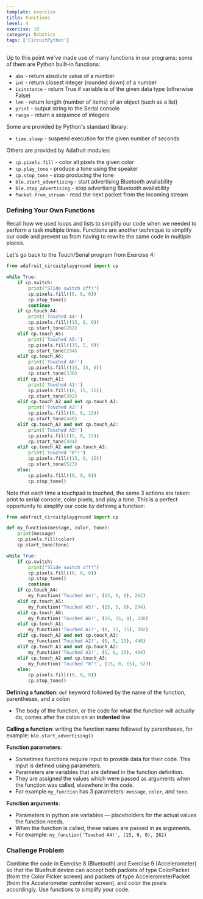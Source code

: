```yaml
---
template: exercise
title: Functions
level: 4
exercise: 10
category: Robotics
tags: ['CircuitPython']
---
```


Up to this point we've made use of many functions in our programs: some of them are Python built-in functions:
* `abs` - return absolute value of a number
* `int` - return closest integer (rounded down) of a number
* `isinstance` - return True if variable is of the given data type (otherwise False)
* `len` - return length (number of items) of an object (such as a list)
* `print` - output string to the Serial console
* `range` - return a sequence of integers

Some are provided by Python's standard library:
* `time.sleep` - suspend execution for the given number of seconds

Others are provided by Adafruit modules:
* `cp.pixels.fill` - color all pixels the given color
* `cp.play_tone` - produce a tone using the speaker
* `cp.stop_tone` - stop producing the tone
* `ble.start_advertising` - start advertising Bluetooth availability
* `ble.stop_advertising` - stop advertising Bluetooth availability
* `Packet.from_stream` - read the next packet from the incoming stream

### Defining Your Own Functions

Recall how we used loops and lists to simplify our code when we needed to perform a task multiple times. Functions are another technique to simplify our code and prevent us from having to rewrite the same code in multiple places.

Let's go back to the Touch/Serial program from Exercise 4:
```python
from adafruit_circuitplayground import cp

while True:
    if cp.switch:
        print("Slide switch off!")
        cp.pixels.fill((0, 0, 0))
        cp.stop_tone()
        continue
    if cp.touch_A4:
        print('Touched A4!')
        cp.pixels.fill((15, 0, 0))
        cp.start_tone(262)
    elif cp.touch_A5:
        print('Touched A5!')
        cp.pixels.fill((15, 5, 0))
        cp.start_tone(294)
    elif cp.touch_A6:
        print('Touched A6!')
        cp.pixels.fill((15, 15, 0))
        cp.start_tone(330)
    elif cp.touch_A1:
        print('Touched A1!')
        cp.pixels.fill((0, 15, 15))
        cp.start_tone(392)
    elif cp.touch_A2 and not cp.touch_A3:
        print('Touched A2!')
        cp.pixels.fill((0, 0, 15))
        cp.start_tone(440)
    elif cp.touch_A3 and not cp.touch_A2:
        print('Touched A3!')
        cp.pixels.fill((5, 0, 15))
        cp.start_tone(494)
    elif cp.touch_A2 and cp.touch_A3:
        print('Touched "8"!')
        cp.pixels.fill((15, 0, 15))
        cp.start_tone(523)
    else:
        cp.pixels.fill((0, 0, 0))
        cp.stop_tone()
```

Note that each time a touchpad is touched, the same 3 actions are taken: print to serial console, color pixels, and play a tone. This is a perfect opportunity to simplify our code by defining a function:
```python
from adafruit_circuitplayground import cp

def my_function(message, color, tone):
    print(message)
    cp.pixels.fill(color)
    cp.start_tone(tone)

while True:
    if cp.switch:
        print("Slide switch off!")
        cp.pixels.fill((0, 0, 0))
        cp.stop_tone()
        continue
    if cp.touch_A4:
        my_function('Touched A4!', (15, 0, 0), 262)
    elif cp.touch_A5:
        my_function('Touched A5!', (15, 5, 0), 294)
    elif cp.touch_A6:
        my_function('Touched A6!', (15, 15, 0), 330)
    elif cp.touch_A1:
        my_function('Touched A1!', (0, 15, 15), 392)
    elif cp.touch_A2 and not cp.touch_A3:
        my_function('Touched A2!', (0, 0, 15), 440)
    elif cp.touch_A3 and not cp.touch_A2:
        my_function('Touched A3!', (5, 0, 15), 494)
    elif cp.touch_A2 and cp.touch_A3:
        my_function('Touched "8"!', (15, 0, 15), 523)
    else:
        cp.pixels.fill((0, 0, 0))
        cp.stop_tone()
```

**Defining a function**: `def` keyword followed by the name of the function, parentheses, and a colon

- The body of the function, or the code for what the function will actually do, comes after the colon on an **indented** line

**Calling a function**: writing the function name followed by parentheses, for example: `ble.start_advertising()`

**Function parameters**:

- Sometimes functions require input to provide data for their code. This input is defined using parameters.
- Parameters are variables that are defined in the function definition.
- They are assigned the values which were passed as arguments when the function was called, elsewhere in the code.
- For example `my_function` has 3 parameters: `message`, `color`, and `tone`.

**Function arguments**:

- Parameters in python are variables — placeholders for the actual values the function needs.
- When the function is called, these values are passed in as arguments.
- For example: `my_function('Touched A4!', (15, 0, 0), 262)`

### Challenge Problem

Combine the code in Exercise 8 (Bluetooth) and Exercise 9 (Accelerometer) so that the Bluefruit device can accept both packets of type ColorPacket (from the Color Picker screen) and packets of type AccelerometerPacket (from the Accelerometer controller screen), and color the pixels accordingly. Use functions to simplify your code.